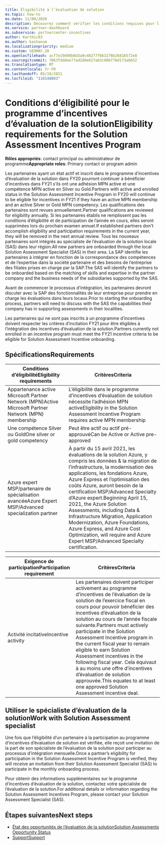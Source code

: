 ```yaml
---
title: Éligibilité à l’évaluation de solution
ms.topic: how-to
ms.date: 11/09/2020
description: Découvrez comment vérifier les conditions requises pour l’éligibilité à la participation au programme incentives d’évaluation de la solution.
ms.service: partner-dashboard
ms.subservice: partnercenter-incentives
author: Karthic83
ms.author: kashanum
ms.localizationpriority: medium
ms.custom: SEOMAY.20
ms.openlocfilehash: acf7e19d98b6d3a9c48277f0b3276b26816572e8
ms.sourcegitcommit: 7063fdddee77ad2d8e627ab3c806f76d173ab652
ms.translationtype: MT
ms.contentlocale: fr-FR
ms.lasthandoff: 05/19/2021
ms.locfileid: "110148803"
---
```

# <a name="eligibility-requirements-for-the-solution-assessment-incentives-program"></a><span data-ttu-id="1d5a7-103">Conditions d’éligibilité pour le programme d’incentives d’évaluation de la solution</span><span class="sxs-lookup"><span data-stu-id="1d5a7-103">Eligibility requirements for the Solution Assessment Incentives Program</span></span>

<span data-ttu-id="1d5a7-104">**Rôles appropriés**: contact principal ou administrateur de programme</span><span class="sxs-lookup"><span data-stu-id="1d5a7-104">**Appropriate roles**: Primary contact or program admin</span></span>

<span data-ttu-id="1d5a7-105">Les partenaires ayant un état actif et inscrit dans le programme d’incentives d’évaluation de la solution dans FY20 pourront continuer à bénéficier d’incentives dans FY21 s’ils ont une adhésion MPN active et une compétence MPN active en Silver ou Gold.</span><span class="sxs-lookup"><span data-stu-id="1d5a7-105">Partners with active and enrolled status in the Solution Assessment Incentive Program in FY20 will continue to be eligible for incentives in FY21 if they have an active MPN membership and an active Silver or Gold MPN competency.</span></span> <span data-ttu-id="1d5a7-106">Les qualifications des partenaires sont revues annuellement.</span><span class="sxs-lookup"><span data-stu-id="1d5a7-106">Partner qualifications are reviewed for eligibility annually.</span></span> <span data-ttu-id="1d5a7-107">Si les partenaires établis ne remplissent pas les conditions d’éligibilité et de participation de l’année en cours, elles seront supprimées lors du prochain examen annuel.</span><span class="sxs-lookup"><span data-stu-id="1d5a7-107">If established partners don't accomplish eligibility and participation requirements in the current year, they will be removed in the next annual review.</span></span> <span data-ttu-id="1d5a7-108">Tous les nouveaux partenaires sont intégrés au spécialiste de l’évaluation de la solution locale (SAS) dans leur région.</span><span class="sxs-lookup"><span data-stu-id="1d5a7-108">All new partners are onboarded through the local Solution Assessment Specialist (SAS) in their area.</span></span> <span data-ttu-id="1d5a7-109">La SAP identifie les partenaires à intégrer en fonction de la correspondance des compétences et de l’expertise dans la société partenaire et des besoins de l’entreprise des filiales prises en charge par la SAP.</span><span class="sxs-lookup"><span data-stu-id="1d5a7-109">The SAS will identify the partners to be onboarded based on the matching of skills and expertise in the partner company and the business needs of the subsidiaries supported by the SAS.</span></span>

<span data-ttu-id="1d5a7-110">Avant de commencer le processus d’intégration, les partenaires devront discuter avec la SAP des fonctionnalités de leur entreprise pour prendre en charge les évaluations dans leurs locaux.</span><span class="sxs-lookup"><span data-stu-id="1d5a7-110">Prior to starting the onboarding process, partners will need to discuss with the SAS the capabilities their company has in supporting assessments in their localities.</span></span>

<span data-ttu-id="1d5a7-111">Les partenaires qui ne sont pas inscrits à un programme d’incentives doivent respecter les critères d’incitation FY21 pour être éligibles à l’intégration des incentives d’évaluation de la solution.</span><span class="sxs-lookup"><span data-stu-id="1d5a7-111">Partners currently not enrolled in an incentive program must meet the FY21 incentive criteria to be eligible for Solution Assessment Incentive onboarding.</span></span>

## <a name="requirements"></a><span data-ttu-id="1d5a7-112">Spécifications</span><span class="sxs-lookup"><span data-stu-id="1d5a7-112">Requirements</span></span>

|<span data-ttu-id="1d5a7-113">**Conditions d’éligibilité**</span><span class="sxs-lookup"><span data-stu-id="1d5a7-113">**Eligibility requirements**</span></span>|<span data-ttu-id="1d5a7-114">**Critères**</span><span class="sxs-lookup"><span data-stu-id="1d5a7-114">**Criteria**</span></span>|
|-----------------------|------------------|
|<span data-ttu-id="1d5a7-115">Appartenance active Microsoft Partner Network (MPN)</span><span class="sxs-lookup"><span data-stu-id="1d5a7-115">Active Microsoft Partner Network (MPN) membership</span></span>|<span data-ttu-id="1d5a7-116">L’éligibilité dans le programme d’incentives d’évaluation de solution nécessite l’adhésion MPN active</span><span class="sxs-lookup"><span data-stu-id="1d5a7-116">Eligibility in the Solution Assessment Incentive Program requires active MPN membership</span></span>|
|<span data-ttu-id="1d5a7-117">Une compétence Silver ou Gold</span><span class="sxs-lookup"><span data-stu-id="1d5a7-117">One silver or gold competency</span></span>|<span data-ttu-id="1d5a7-118">Peut être actif ou actif pré-approuvé</span><span class="sxs-lookup"><span data-stu-id="1d5a7-118">Can be Active or Active pre-approved</span></span>|
|<span data-ttu-id="1d5a7-119">Azure expert MSP/partenaire de spécialisation avancée</span><span class="sxs-lookup"><span data-stu-id="1d5a7-119">Azure Expert MSP/Advanced specialization partner</span></span>|<span data-ttu-id="1d5a7-120">À partir du 15 avril 2021, les évaluations de la solution Azure, y compris les données & la migration de l’infrastructure, la modernisation des applications, les fondations Azure, Azure Express et l’optimisation des coûts Azure, auront besoin de la certification MSP/Advanced Specialty d’Azure expert.</span><span class="sxs-lookup"><span data-stu-id="1d5a7-120">Beginning April 15, 2021, the Azure Solution Assessments, including Data & Infrastructure Migration, Application Modernization, Azure Foundations, Azure Express, and Azure Cost Optimization, will require and Azure Expert MSP/Advanced Specialty certification.</span></span>|

|<span data-ttu-id="1d5a7-121">**Exigence de participation**</span><span class="sxs-lookup"><span data-stu-id="1d5a7-121">**Participation requirement**</span></span>|<span data-ttu-id="1d5a7-122">**Critères**</span><span class="sxs-lookup"><span data-stu-id="1d5a7-122">**Criteria**</span></span>|
|-------------------------|-------------------------------------|
|<span data-ttu-id="1d5a7-123">Activité incitative</span><span class="sxs-lookup"><span data-stu-id="1d5a7-123">Incentive activity</span></span>|<span data-ttu-id="1d5a7-124">Les partenaires doivent participer activement au programme d’incentives de l’évaluation de la solution de l’exercice fiscal en cours pour pouvoir bénéficier des incentives d’évaluation de la solution au cours de l’année fiscale suivante.</span><span class="sxs-lookup"><span data-stu-id="1d5a7-124">Partners must actively participate in the Solution Assessment Incentive program in the current fiscal year to remain eligible to earn Solution Assessment incentives in the following fiscal year.</span></span> <span data-ttu-id="1d5a7-125">Cela équivaut à au moins une offre d’incentives d’évaluation de solution approuvée.</span><span class="sxs-lookup"><span data-stu-id="1d5a7-125">This equates to at least one approved Solution Assessment incentive deal.</span></span>|

## <a name="work-with-solution-assessment-specialist"></a><span data-ttu-id="1d5a7-126">Utiliser le spécialiste d’évaluation de la solution</span><span class="sxs-lookup"><span data-stu-id="1d5a7-126">Work with Solution Assessment specialist</span></span>

<span data-ttu-id="1d5a7-127">Une fois que l’éligibilité d’un partenaire à la participation au programme d’incentives d’évaluation de solution est vérifiée, elle reçoit une invitation de la part de son spécialiste de l’évaluation de la solution pour participer au processus d’intégration mensuelle.</span><span class="sxs-lookup"><span data-stu-id="1d5a7-127">Once a partner’s eligibility for participation in the Solution Assessment Incentive Program is verified, they will receive an invitation from their Solution Assessment Specialist (SAS) to participate in the monthly onboarding process.</span></span>

<span data-ttu-id="1d5a7-128">Pour obtenir des informations supplémentaires sur le programme d’incentives d’évaluation de la solution, contactez votre spécialiste de l’évaluation de la solution.</span><span class="sxs-lookup"><span data-stu-id="1d5a7-128">For additional details or information regarding the Solution Assessment Incentives Program, please contact your Solution Assessment Specialist (SAS).</span></span>

## <a name="next-steps"></a><span data-ttu-id="1d5a7-129">Étapes suivantes</span><span class="sxs-lookup"><span data-stu-id="1d5a7-129">Next steps</span></span>

- [<span data-ttu-id="1d5a7-130">État des opportunités de l’évaluation de la solution</span><span class="sxs-lookup"><span data-stu-id="1d5a7-130">Solution Assessments Opportunity Status</span></span>](chip-solution-assessment.md)
- [<span data-ttu-id="1d5a7-131">Support</span><span class="sxs-lookup"><span data-stu-id="1d5a7-131">Support</span></span>](report-problems-with-partner-center.md)









